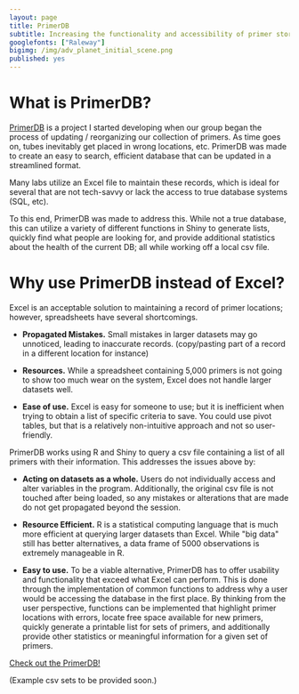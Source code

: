 ```yaml
---
layout: page
title: PrimerDB
subtitle: Increasing the functionality and accessibility of primer storage
googlefonts: ["Raleway"]
bigimg: /img/adv_planet_initial_scene.png
published: yes
---
```


# What is PrimerDB?

[PrimerDB](https://avonhan.shinyapps.io/primer_dashboard/) is a project I started developing when our group began the process of updating / reorganizing our collection of primers.  As time goes on, tubes inevitably get placed in wrong locations, etc. PrimerDB was made to create an easy to search, efficient database that can be updated in a streamlined format.


Many labs utilize an Excel file to maintain these records, which is ideal for several that are not tech-savvy or lack the access to true database systems (SQL, etc).


To this end, PrimerDB was made to address this.  While not a true database, this can utilize a variety of different functions in Shiny to generate lists, quickly find what people are looking for, and provide additional statistics about the health of the current DB; all while working off a local csv file.


# Why use PrimerDB instead of Excel?

Excel is an acceptable solution to maintaining a record of primer locations; however, spreadsheets have several shortcomings.

* **Propagated Mistakes.** Small mistakes in larger datasets may go unnoticed, leading to inaccurate records.  (copy/pasting part of a record in a different location for instance)


* **Resources.**  While a spreadsheet containing 5,000 primers is not going to show too much wear on the system, Excel does not handle larger datasets well.


* **Ease of use.** Excel is easy for someone to use; but it is inefficient when trying to obtain a list of specific criteria to save.  You could use pivot tables, but that is a relatively non-intuitive approach and not so user-friendly.


PrimerDB works using R and Shiny to query a csv file containing a list of all primers with their information.  This addresses the issues above by:

* **Acting on datasets as a whole.** Users do not individually access and alter variables in the program.  Additionally, the original csv file is not touched after being loaded, so any mistakes or alterations that are made do not get propagated beyond the session.


* **Resource Efficient.** R is a statistical computing language that is much more efficient at querying larger datasets than Excel.  While "big data" still has better alternatives, a data frame of 5000 observations is extremely manageable in R.  


* **Easy to use.** To be a viable alternative, PrimerDB has to offer usability and functionality that exceed what Excel can perform.  This is done through the implementation of common functions to address why a user would be accessing the database in the first place.  By thinking from the user perspective, functions can be implemented that highlight primer locations with errors, locate free space available for new primers, quickly generate a printable list for sets of primers, and additionally provide other statistics or meaningful information for a given set of primers.


[Check out the PrimerDB!](https://avonhan.shinyapps.io/primer_dashboard/)

(Example csv sets to be provided soon.)
